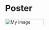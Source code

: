 # Poster

<div style="display: flex; align-items: center;">
    <img src="{{ '/assets/images/beyond_cl_poster.jpg' | relative_url }}" alt="My image" style="margin-right: 20px; width: 50%; height: auto;">
</div>
